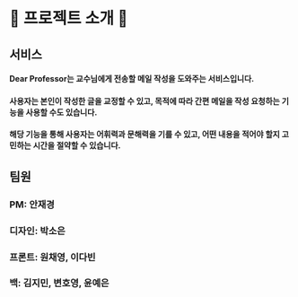 # 📓 프로젝트 소개 📓

## 서비스
#### Dear Professor는 교수님에게 전송할 메일 작성을 도와주는 서비스입니다. 
#### 사용자는 본인이 작성한 글을 교정할 수 있고, 목적에 따라 간편 메일을 작성 요청하는 기능을 사용할 수도 있습니다. 
#### 해당 기능을 통해 사용자는 어휘력과 문해력을 기를 수 있고, 어떤 내용을 적어야 할지 고민하는 시간을 절약할 수 있습니다.


## 팀원
### PM: 안재경
### 디자인: 박소은
### 프론트: 원채영, 이다빈
### 백: 김지민, 변호영, 윤예은
